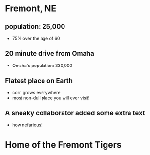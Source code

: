 # Fremont, NE
## population: 25,000
- 75% over the age of 60
## 20 minute drive from Omaha
- Omaha's population: 330,000
## Flatest place on Earth
- corn grows everywhere
- most non-dull place you will ever visit!
## A sneaky collaborator added some extra text
- how nefarious!

# Home of the Fremont Tigers
